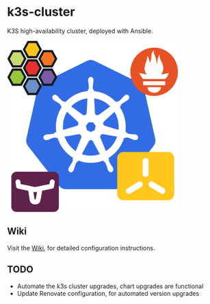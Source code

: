 # k3s-cluster

K3S high-availability cluster, deployed with Ansible.

<img src="docs/static/images/logo-services.svg" width="400" height="400" alt="K3S high-availability cluster, deployed with Ansible." />

## Wiki

Visit the [Wiki](https://axivo.github.io/k3s-cluster), for detailed configuration instructions.

## TODO

- Automate the k3s cluster upgrades, chart upgrades are functional
- Update Renovate configuration, for automated version upgrades

